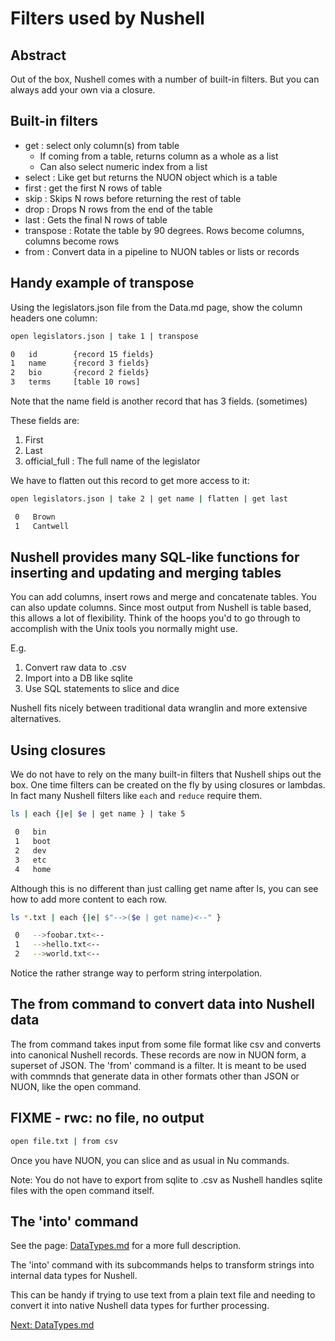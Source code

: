 # Filters used by Nushell

## Abstract

Out of the box, Nushell comes with a number of built-in filters. But you can
always add your own via a closure.

## Built-in filters

- get : select only column(s) from table
  * If coming from a table, returns column as a whole as a list
  * Can also select numeric index from a list
- select : Like get but returns the NUON object which is a table
- first : get the first N rows of table
- skip : Skips N rows before returning the rest of table
- drop : Drops N rows from the end of the table
- last : Gets the final N rows of table
- transpose : Rotate the table by 90 degrees. Rows become columns, columns become rows
- from : Convert data in a pipeline to NUON tables or lists or records

## Handy example of transpose

Using the legislators.json file from the Data.md page, show the column headers
one column:

```sh
open legislators.json | take 1 | transpose
```
```sh
0   id        {record 15 fields} 
1   name      {record 3 fields}  
2   bio       {record 2 fields}  
3   terms     [table 10 rows]    
```

Note that the name field is another record that has 3 fields. (sometimes)

These fields are:

1. First
2. Last
3. official_full : The full name of the legislator

We have to flatten out this record to get more access to it:

```sh
open legislators.json | take 2 | get name | flatten | get last
```
```sh
 0   Brown    
 1   Cantwell 
```

## Nushell provides many SQL-like functions for inserting and updating and merging tables

You can add columns, insert rows and merge and concatenate tables.
You can also update columns.  Since most output from Nushell is table based,
this allows a lot of flexibility. Think of the hoops you'd to go through
to accomplish with the Unix tools you normally might use.

E.g.

1. Convert raw data to .csv
2. Import into a DB like sqlite
3. Use SQL statements to slice and dice

Nushell fits nicely between traditional data wranglin and more extensive
alternatives.


## Using closures

We do not have to rely on the many built-in filters that Nushell ships
out the box. One time filters can be created on the fly by using closures or
lambdas. In fact many Nushell filters like `each` and `reduce` require them.

```sh
ls | each {|e| $e | get name } | take 5
```
```sh
 0   bin  
 1   boot 
 2   dev  
 3   etc  
 4   home 
```

Although this is no different than just calling get name after ls, you can see
how to add more content to each row.

```sh
ls *.txt | each {|e| $"-->($e | get name)<--" }
```
```sh
 0   -->foobar.txt<-- 
 1   -->hello.txt<--  
 2   -->world.txt<--  
```

Notice the rather strange way to perform string interpolation.


## The from command to convert data into Nushell data

The from command takes input from some file format like csv
and converts into canonical Nushell records.
These records are now in NUON form, a superset of JSON.
The 'from' command is a filter. It is meant to be used with commnds that generate
data in other formats other than JSON or NUON, like the open command.

## FIXME - rwc: no file, no output

```sh
open file.txt | from csv
```


Once you have NUON,  you can slice and as usual in Nu commands.

Note:  You do not have to export from sqlite to .csv as Nushell handles sqlite 
files with the open command itself.


## The 'into' command

See the page: [DataTypes.md](DataTypes.md) for a more full description.

The 'into' command with its subcommands helps to transform strings
into internal data types for Nushell.

This can be handy if trying to use text from a plain text file and needing
to convert it into native Nushell data types for further processing.

[Next: DataTypes.md](005_DataTypes.md)



